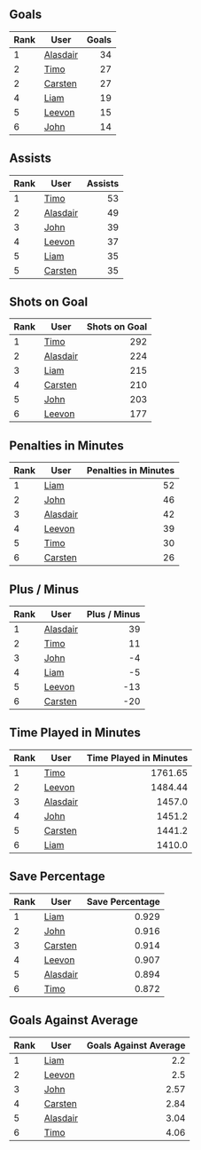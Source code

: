## Goals
| Rank | User | Goals |
| :--- | ---- | ---------: |
| 1 | [Alasdair](https://github.com/llevasseur/world-juniors-2022/blob/master/ROSTERS.md#Alasdair) |  34 |
| 2 | [Timo](https://github.com/llevasseur/world-juniors-2022/blob/master/ROSTERS.md#Timo) |  27 |
| 2 | [Carsten](https://github.com/llevasseur/world-juniors-2022/blob/master/ROSTERS.md#Carsten) |  27 |
| 4 | [Liam](https://github.com/llevasseur/world-juniors-2022/blob/master/ROSTERS.md#Liam) |  19 |
| 5 | [Leevon](https://github.com/llevasseur/world-juniors-2022/blob/master/ROSTERS.md#Leevon) |  15 |
| 6 | [John](https://github.com/llevasseur/world-juniors-2022/blob/master/ROSTERS.md#John) |  14 |
## Assists
| Rank | User | Assists |
| :--- | ---- | ---------: |
| 1 | [Timo](https://github.com/llevasseur/world-juniors-2022/blob/master/ROSTERS.md#Timo) |  53 |
| 2 | [Alasdair](https://github.com/llevasseur/world-juniors-2022/blob/master/ROSTERS.md#Alasdair) |  49 |
| 3 | [John](https://github.com/llevasseur/world-juniors-2022/blob/master/ROSTERS.md#John) |  39 |
| 4 | [Leevon](https://github.com/llevasseur/world-juniors-2022/blob/master/ROSTERS.md#Leevon) |  37 |
| 5 | [Liam](https://github.com/llevasseur/world-juniors-2022/blob/master/ROSTERS.md#Liam) |  35 |
| 5 | [Carsten](https://github.com/llevasseur/world-juniors-2022/blob/master/ROSTERS.md#Carsten) |  35 |
## Shots on Goal
| Rank | User | Shots on Goal |
| :--- | ---- | ---------: |
| 1 | [Timo](https://github.com/llevasseur/world-juniors-2022/blob/master/ROSTERS.md#Timo) |  292 |
| 2 | [Alasdair](https://github.com/llevasseur/world-juniors-2022/blob/master/ROSTERS.md#Alasdair) |  224 |
| 3 | [Liam](https://github.com/llevasseur/world-juniors-2022/blob/master/ROSTERS.md#Liam) |  215 |
| 4 | [Carsten](https://github.com/llevasseur/world-juniors-2022/blob/master/ROSTERS.md#Carsten) |  210 |
| 5 | [John](https://github.com/llevasseur/world-juniors-2022/blob/master/ROSTERS.md#John) |  203 |
| 6 | [Leevon](https://github.com/llevasseur/world-juniors-2022/blob/master/ROSTERS.md#Leevon) |  177 |
## Penalties in Minutes
| Rank | User | Penalties in Minutes |
| :--- | ---- | ---------: |
| 1 | [Liam](https://github.com/llevasseur/world-juniors-2022/blob/master/ROSTERS.md#Liam) |  52 |
| 2 | [John](https://github.com/llevasseur/world-juniors-2022/blob/master/ROSTERS.md#John) |  46 |
| 3 | [Alasdair](https://github.com/llevasseur/world-juniors-2022/blob/master/ROSTERS.md#Alasdair) |  42 |
| 4 | [Leevon](https://github.com/llevasseur/world-juniors-2022/blob/master/ROSTERS.md#Leevon) |  39 |
| 5 | [Timo](https://github.com/llevasseur/world-juniors-2022/blob/master/ROSTERS.md#Timo) |  30 |
| 6 | [Carsten](https://github.com/llevasseur/world-juniors-2022/blob/master/ROSTERS.md#Carsten) |  26 |
## Plus / Minus
| Rank | User | Plus / Minus |
| :--- | ---- | ---------: |
| 1 | [Alasdair](https://github.com/llevasseur/world-juniors-2022/blob/master/ROSTERS.md#Alasdair) |  39 |
| 2 | [Timo](https://github.com/llevasseur/world-juniors-2022/blob/master/ROSTERS.md#Timo) |  11 |
| 3 | [John](https://github.com/llevasseur/world-juniors-2022/blob/master/ROSTERS.md#John) |  -4 |
| 4 | [Liam](https://github.com/llevasseur/world-juniors-2022/blob/master/ROSTERS.md#Liam) |  -5 |
| 5 | [Leevon](https://github.com/llevasseur/world-juniors-2022/blob/master/ROSTERS.md#Leevon) |  -13 |
| 6 | [Carsten](https://github.com/llevasseur/world-juniors-2022/blob/master/ROSTERS.md#Carsten) |  -20 |
## Time Played in Minutes
| Rank | User | Time Played in Minutes |
| :--- | ---- | ---------: |
| 1 | [Timo](https://github.com/llevasseur/world-juniors-2022/blob/master/ROSTERS.md#Timo) |  1761.65 |
| 2 | [Leevon](https://github.com/llevasseur/world-juniors-2022/blob/master/ROSTERS.md#Leevon) |  1484.44 |
| 3 | [Alasdair](https://github.com/llevasseur/world-juniors-2022/blob/master/ROSTERS.md#Alasdair) |  1457.0 |
| 4 | [John](https://github.com/llevasseur/world-juniors-2022/blob/master/ROSTERS.md#John) |  1451.2 |
| 5 | [Carsten](https://github.com/llevasseur/world-juniors-2022/blob/master/ROSTERS.md#Carsten) |  1441.2 |
| 6 | [Liam](https://github.com/llevasseur/world-juniors-2022/blob/master/ROSTERS.md#Liam) |  1410.0 |
## Save Percentage
| Rank | User | Save Percentage |
| :--- | ---- | ---------: |
| 1 | [Liam](https://github.com/llevasseur/world-juniors-2022/blob/master/ROSTERS.md#Liam) |  0.929 |
| 2 | [John](https://github.com/llevasseur/world-juniors-2022/blob/master/ROSTERS.md#John) |  0.916 |
| 3 | [Carsten](https://github.com/llevasseur/world-juniors-2022/blob/master/ROSTERS.md#Carsten) |  0.914 |
| 4 | [Leevon](https://github.com/llevasseur/world-juniors-2022/blob/master/ROSTERS.md#Leevon) |  0.907 |
| 5 | [Alasdair](https://github.com/llevasseur/world-juniors-2022/blob/master/ROSTERS.md#Alasdair) |  0.894 |
| 6 | [Timo](https://github.com/llevasseur/world-juniors-2022/blob/master/ROSTERS.md#Timo) |  0.872 |
## Goals Against Average
| Rank | User | Goals Against Average |
| :--- | ---- | ---------: |
| 1 | [Liam](https://github.com/llevasseur/world-juniors-2022/blob/master/ROSTERS.md#Liam) |  2.2 |
| 2 | [Leevon](https://github.com/llevasseur/world-juniors-2022/blob/master/ROSTERS.md#Leevon) |  2.5 |
| 3 | [John](https://github.com/llevasseur/world-juniors-2022/blob/master/ROSTERS.md#John) |  2.57 |
| 4 | [Carsten](https://github.com/llevasseur/world-juniors-2022/blob/master/ROSTERS.md#Carsten) |  2.84 |
| 5 | [Alasdair](https://github.com/llevasseur/world-juniors-2022/blob/master/ROSTERS.md#Alasdair) |  3.04 |
| 6 | [Timo](https://github.com/llevasseur/world-juniors-2022/blob/master/ROSTERS.md#Timo) |  4.06 |
